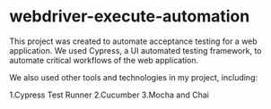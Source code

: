# webdriver-execute-automation

This project was created to automate acceptance testing for a web application. We used Cypress, a UI automated testing framework, to automate critical workflows of the web application.

We also used other tools and technologies in my project, including:

1.Cypress Test Runner
2.Cucumber
3.Mocha and Chai
